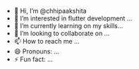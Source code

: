 - 👋 Hi, I’m @chhipaakshita
- 👀 I’m interested in flutter development ...
- 🌱 I’m currently learning on my skills...
- 💞️ I’m looking to collaborate on ...
- 📫 How to reach me ...
- 😄 Pronouns: ...
- ⚡ Fun fact: ...

<!---
chhipaakshita/chhipaakshita is a ✨ special ✨ repository because its `README.md` (this file) appears on your GitHub profile.
You can click the Preview link to take a look at your changes.
--->
